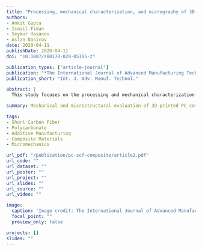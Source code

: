 ```yaml
---
title: "Processing, mechanical characterization, and micrography of 3D-printed short carbon fiber reinforced polycarbonate polymer matrix composite material"
authors:
- Ankit Gupta
- Ismail Fidan
- Seymur Hasanov
- Aslan Nasirov
date: 2020-04-11
publishDate: 2020-04-11
doi: "10.1007/s00170-020-05195-z"

publication_types: ["article-journal"]
publication: "*The International Journal of Advanced Manufacturing Technology, Volume 107, Pages 3185–3205*"
publication_short: "Int. J. Adv. Manuf. Technol."

abstract: |
  This study focuses on the processing and mechanical characterization of short carbon fiber (SCF) reinforced polycarbonate (PC) composite materials using fused filament fabrication (FFF). Different SCF volume fractions (3–10%) and printing speeds were tested. Mechanical tests (tensile, flexural, compression, microhardness) and SEM analysis were conducted to evaluate performance. The work applies micromechanics and classical lamination theory to estimate Young’s modulus and uses ANOVA and RSM to determine the optimal processing parameters.

summary: Mechanical and microstructural evaluation of 3D-printed PC composites reinforced with short carbon fibers using FFF.

tags:
- Short Carbon Fiber
- Polycarbonate
- Additive Manufacturing
- Composite Materials
- Micromechanics

url_pdf: "/publication/pc-scf-composite/article2.pdf"
url_code: ""
url_dataset: ""
url_poster: ""
url_project: ""
url_slides: ""
url_source: ""
url_video: ""

image:
  caption: 'Image credit: The International Journal of Advanced Manufacturing Technology'
  focal_point: ""
  preview_only: false

projects: []
slides: ""
---
```

